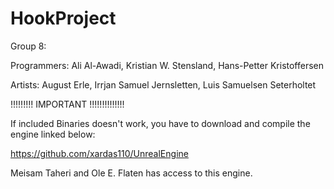 # HookProject

Group 8:

Programmers:
Ali Al-Awadi,
Kristian W. Stensland,
Hans-Petter Kristoffersen

Artists:
August Erle,
Irrjan Samuel Jernsletten,
Luis Samuelsen Seterholtet

!!!!!!!!! IMPORTANT !!!!!!!!!!!!!!

If included Binaries doesn't work, 
you have to download and compile the engine linked below:

https://github.com/xardas110/UnrealEngine

Meisam Taheri and Ole E. Flaten has access to this engine.
